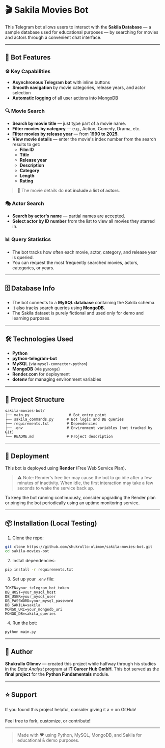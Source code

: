 # 🎬 Sakila Movies Bot

This Telegram bot allows users to interact with the **Sakila Database** — a sample database used for educational purposes — by searching for movies and actors through a convenient chat interface.

---

## 🤖 Bot Features

### ⚙️ Key Capabilities

- **Asynchronous Telegram bot** with inline buttons
- **Smooth navigation** by movie categories, release years, and actor selection
- **Automatic logging** of all user actions into MongoDB

### 🔍 Movie Search

- **Search by movie title** — just type part of a movie name.
- **Filter movies by category** — e.g., Action, Comedy, Drama, etc.
- **Filter movies by release year** — from **1990 to 2025**.
- **View movie details** — enter the movie's index number from the search results to get:
  - **Film ID**
  - **Title**
  - **Release year**
  - **Description**
  - **Category**
  - **Length**
  - **Rating**

> 🎥 The movie details do **not include a list of actors**.

### 🎭 Actor Search

- **Search by actor's name** — partial names are accepted.
- **Select actor by ID number** from the list to view all movies they starred in.

### 📊 Query Statistics

- The bot tracks how often each movie, actor, category, and release year is queried.
- You can request the most frequently searched movies, actors, categories, or years.

---

## 🗄️ Database Info

- The bot connects to a **MySQL database** containing the Sakila schema.
- It also tracks search queries using **MongoDB**.
- The Sakila dataset is purely fictional and used only for demo and learning purposes.

---

## 🛠 Technologies Used

- **Python**
- **python-telegram-bot**
- **MySQL** (via `mysql-connector-python`)
- **MongoDB** (via `pymongo`)
- **Render.com** for deployment
- **dotenv** for managing environment variables

---

## 📁 Project Structure

```
sakila-movies-bot/
├── main.py                  # Bot entry point
├── sakila_commands.py      # Bot logic and DB queries
├── requirements.txt        # Dependencies
├── .env                    # Environment variables (not tracked by Git)
└── README.md               # Project description
```

---

## 🚀 Deployment

This bot is deployed using **Render** (Free Web Service Plan).

> ⚠️ Note: Render's free tier may cause the bot to go idle after a few minutes of inactivity. When idle, the first interaction may take a few seconds to wake the service back up.

To keep the bot running continuously, consider upgrading the Render plan or pinging the bot periodically using an uptime monitoring service.

---

## 📦 Installation (Local Testing)

1. Clone the repo:

```bash
git clone https://github.com/shukrullo-olimov/sakila-movies-bot.git
cd sakila-movies-bot
```

2. Install dependencies:

```bash
pip install -r requirements.txt
```

3. Set up your `.env` file:

```
TOKEN=your_telegram_bot_token
DB_HOST=your_mysql_host
DB_USER=your_mysql_user
DB_PASSWORD=your_mysql_password
DB_SAKILA=sakila
MONGO_URI=your_mongodb_uri
MONGO_DB=sakila_queries
```

4. Run the bot:

```bash
python main.py
```

---

## 🙌 Author

**Shukrullo Olimov** — created this project while halfway through his studies in the *Data Analyst* program at **IT Career Hub GmbH**. This bot served as the **final project** for the **Python Fundamentals** module.

---

## ⭐️ Support

If you found this project helpful, consider giving it a ⭐ on GitHub!

Feel free to fork, customize, or contribute!

---

> Made with ❤️ using Python, MySQL, MongoDB, and Sakila for educational & demo purposes.

